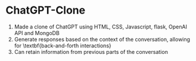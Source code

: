 # ChatGPT-Clone
1. Made a clone of ChatGPT using HTML, CSS, Javascript, flask, OpenAI API and MongoDB
2. Generate responses based on the context of the conversation, allowing for \textbf{back-and-forth interactions}
3. Can retain information from previous parts of the conversation
